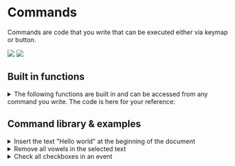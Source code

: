 # Commands

Commands are code that you write that can be executed either via keymap or button.

![](/images/commands1.png)
![](/images/commands2.png)

## Built in functions

<details><summary>
The following functions are built in and can be accessed from any command you write. The code is here for your reference:
</summary>

```js
function isEventNode(node) {
  return !Array.isArray(node.value)
}

function* walk(node, path) {
  yield { node, path };
  if (node && !isEventNode(node)) {
    const arr = node.value
    for (let i = 0; i < arr.length; i++) {
      yield* walk(arr[i], [...path, i]);
    }
  }
}

const nodeFromStringIndex = (cursor) => {
  let bestSoFar = undefined
  for (const { path, node } of walk(context.markwhen.events, [])) {
    const stringIndex = isEventNode(node)
        ? node.value.rangeInText.from
        : node.rangeInText?.from;
      if (stringIndex !== undefined) {
        if (stringIndex > cursor) {
          return bestSoFar
        } else {
          bestSoFar = node
        }
      }
  }
};
```
</details>

## Command library & examples

<details><summary>Insert the text "Hello world" at the beginning of the document</summary>

```js
return {
  changes: [
    {
      insert: "Hello, world!",
      from: 0,
    },
  ],
};
```
</details>
<details><summary>Remove all vowels in the selected text</summary>

```js
const selection = context.editor.selections.main;

if (selection.from === selection.to) {
  return;
}

const selectedText = context.text.substring(selection.from, selection.to);

return {
  changes: [
    {
      insert: selectedText.replaceAll(/[aeiou]/g, ""),
      from: selection.from,
      to: selection.to,
    },
  ],
};
```
</details>
<details><summary>
Check all checkboxes in an event</summary>

```js
const node = nodeFromStringIndex(context.editor.selections.main.from)

if (!node || !isEventNode(node)) {
  return
}
const { from, to } = node.value.rangeInText

const eventString = context
  .text
  .substring(from, to)

const replaced = eventString.split('\n').map(s => {
  return s.replace(/^\s*- \[ ?\]/, "- [x]")
}).join('\n')

return {
  changes: [{
    insert: replaced,
    from, to
  }]
}
```
</details>